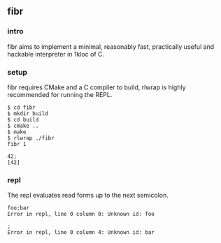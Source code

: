 ## fibr

### intro
fibr aims to implement a minimal, reasonably fast, practically useful and hackable interpreter in 1kloc of C.

### setup
fibr requires CMake and a C compiler to build, rlwrap is highly recommended for running the REPL.

```
$ cd fibr
$ mkdir build
$ cd build
$ cmake ..
$ make
$ rlwrap ./fibr
fibr 1

42;
[42]
```

### repl
The repl evaluates read forms up to the next semicolon.

```
foo;bar
Error in repl, line 0 column 0: Unknown id: foo

;
Error in repl, line 0 column 4: Unknown id: bar
```